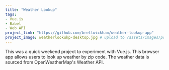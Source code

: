 ```yaml
---
title: "Weather Lookup"
tags:
- Vue.js
- Babel
- Web API
project_link: "https://github.com/brettwickham/weather-lookup-app"
project_image: weatherlookukp-desktop.jpg # upload to /assets/images/projects/
---
```


This was a quick weekend project to experiment with Vue.js. This browser app allows users to look up weather by zip code. The weather data is sourced from OpenWeatherMap's Weather API.
